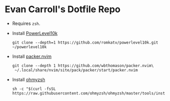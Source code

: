 Evan Carroll's Dotfile Repo
====

* Requires `zsh`.

* Install [PowerLevel10k](https://github.com/romkatv/powerlevel10k#installation)
    ```shell
    git clone --depth=1 https://github.com/romkatv/powerlevel10k.git ~/powerlevel10k
    ```
* Install [packer.nvim](https://github.com/wbthomason/packer.nvim)
    ```shell
    git clone --depth 1 https://github.com/wbthomason/packer.nvim\
     ~/.local/share/nvim/site/pack/packer/start/packer.nvim
    ```
* Install [ohmyzsh](https://ohmyz.sh/#install)
    ```shell
    sh -c "$(curl -fsSL https://raw.githubusercontent.com/ohmyzsh/ohmyzsh/master/tools/install.sh)"
    ```


